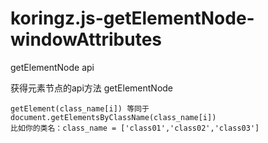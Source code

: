 # koringz.js-getElementNode-windowAttributes
getElementNode api

获得元素节点的api方法 getElementNode

```
getElement(class_name[i]) 等同于 document.getElementsByClassName(class_name[i]) 
比如你的类名：class_name = ['class01','class02','class03']
```
